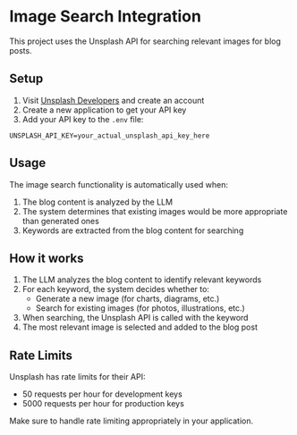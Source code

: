 # Image Search Integration

This project uses the Unsplash API for searching relevant images for blog posts.

## Setup

1. Visit [Unsplash Developers](https://unsplash.com/developers) and create an account
2. Create a new application to get your API key
3. Add your API key to the `.env` file:

```
UNSPLASH_API_KEY=your_actual_unsplash_api_key_here
```

## Usage

The image search functionality is automatically used when:
1. The blog content is analyzed by the LLM
2. The system determines that existing images would be more appropriate than generated ones
3. Keywords are extracted from the blog content for searching

## How it works

1. The LLM analyzes the blog content to identify relevant keywords
2. For each keyword, the system decides whether to:
   - Generate a new image (for charts, diagrams, etc.)
   - Search for existing images (for photos, illustrations, etc.)
3. When searching, the Unsplash API is called with the keyword
4. The most relevant image is selected and added to the blog post

## Rate Limits

Unsplash has rate limits for their API:
- 50 requests per hour for development keys
- 5000 requests per hour for production keys

Make sure to handle rate limiting appropriately in your application.
